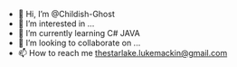 - 👋 Hi, I’m @Childish-Ghost
- 👀 I’m interested in ...
- 🌱 I’m currently learning C# JAVA
- 💞️ I’m looking to collaborate on ...
- 📫 How to reach me thestarlake.lukemackin@gmail.com

<!---
Childish-Ghost/Childish-Ghost is a ✨ special ✨ repository because its `README.md` (this file) appears on your GitHub profile.
You can click the Preview link to take a look at your changes.
--->

